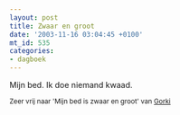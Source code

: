 ```yaml
---
layout: post
title: Zwaar en groot
date: '2003-11-16 03:04:45 +0100'
mt_id: 535
categories:
- dagboek
---
```

Mijn bed. Ik doe niemand kwaad.

<small>Zeer vrij naar 'Mijn bed is zwaar en groot' van <a href="http://www.gorki.be/">Gorki</a></small>
